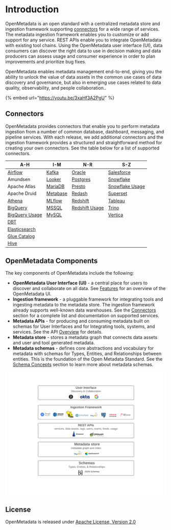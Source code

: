 # Introduction

OpenMetadata is an open standard with a centralized metadata store and ingestion framework supporting [connectors](connectors/connectors/) for a wide range of services. The metadata ingestion framework enables you to customize or add support for any service. REST APIs enable you to integrate OpenMetadata with existing tool chains. Using the OpenMetadata user interface (UI), data consumers can discover the right data to use in decision making and data producers can assess usage and consumer experience in order to plan improvements and prioritize bug fixes.

OpenMetadata enables metadata management end-to-end, giving you the ability to unlock the value of data assets in the common use cases of data discovery and governance, but also in emerging use cases related to data quality, observability, and people collaboration..

{% embed url="https://youtu.be/3xaHf3A2PgU" %}

## Connectors

OpenMetadata provides connectors that enable you to perform metadata ingestion from a number of common database, dashboard, messaging, and pipeline services. With each release, we add additional connectors and the ingestion framework provides a structured and straightforward method for creating your own connectors. See the table below for a list of supported connectors.

| A-H                                                                                            | I-M                                           | N-R                                                       | S-Z                                                         |
| ---------------------------------------------------------------------------------------------- | --------------------------------------------- | --------------------------------------------------------- | ----------------------------------------------------------- |
| [Airflow](connectors/connectors/airflow/airflow.md)                                            | [Kafka](connectors/connectors/kafka.md)       | [Oracle](connectors/connectors/oracle.md)                 | [Salesforce](connectors/connectors/salesforce.md)           |
| Amundsen                                                                                       | [Looker](connectors/connectors/looker.md)     | [Postgres](connectors/connectors/postgres.md)             | [Snowflake](connectors/connectors/snowflake.md)             |
| Apache Atlas                                                                                   | [MariaDB](connectors/connectors/mariadb.md)   | [Presto](connectors/connectors/presto.md)                 | [Snowflake Usage](connectors/connectors/snowflake-usage.md) |
| Apache Druid                                                                                   | [Metabase](connectors/connectors/metabase.md) | [Redash](connectors/connectors/redash.md)                 | [Superset](connectors/connectors/superset.md)               |
| [Athena](connectors/connectors/athena.md)                                                      | [MLflow](connectors/connectors/mlflow.md)     | [Redshift](connectors/connectors/redshift.md)             | [Tableau](connectors/connectors/tableau.md)                 |
| [BigQuery](connectors/connectors/bigquery.md)                                                  | [MSSQL](connectors/connectors/mssql.md)       | [Redshift Usage](connectors/connectors/redshift-usage.md) | [Trino](connectors/connectors/trino.md)                     |
| [BigQuery Usage](connectors/connectors/bigquery-usage.md)                                      | [MySQL](connectors/connectors/mysql/mysql.md) |                                                           | [Vertica](connectors/connectors/vertica.md)                 |
| [DBT](https://github.com/open-metadata/OpenMetadata/blob/main/docs/broken-reference/README.md) |                                               |                                                           |                                                             |
| [Elasticsearch](connectors/connectors/elastic-search.md)                                       |                                               |                                                           |                                                             |
| [Glue Catalog](connectors/connectors/glue-catalog.md)                                          |                                               |                                                           |                                                             |
| [Hive](connectors/connectors/hive.md)                                                          |                                               |                                                           |                                                             |

## OpenMetadata Components

The key components of OpenMetadata include the following:

* **OpenMetadata User Interface (UI)** - a central place for users to discover and collaborate on all data. See [Features](features.md) for an overview of the OpenMetadata UI.
* **Ingestion framework** - a pluggable framework for integrating tools and ingesting metadata to the metadata store. The ingestion framework already supports well-known data warehouses. See the [Connectors](./#connectors) section for a complete list and documentation on supported services.
* **Metadata APIs** - for producing and consuming metadata built on schemas for User Interfaces and for Integrating tools, systems, and services. See the API [Overview](metadata-standard/apis/overview.md) for details.
* **Metadata store** - stores a metadata graph that connects data assets and user and tool generated metadata.
* **Metadata schemas** - defines core abstractions and vocabulary for metadata with schemas for Types, Entities, and Relationships between entities. This is the foundation of the Open Metadata Standard. See the [Schema Concepts](metadata-standard/schemas/overview.md) section to learn more about metadata schemas.

![](<.gitbook/assets/openmetadata-overview (1).png>)

## License

OpenMetadata is released under [Apache License, Version 2.0](http://www.apache.org/licenses/LICENSE-2.0)
